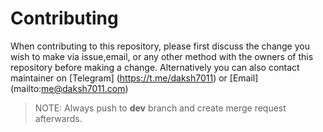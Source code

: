 # Contributing

When contributing to this repository, please first discuss the change you wish 
to make via issue,email, or any other method with the owners of this repository 
before making a change.
Alternatively you can also contact maintainer on [Telegram] (https://t.me/daksh7011) 
or [Email] (mailto:me@daksh7011.com)
>NOTE: Always push to **dev** branch and create merge request afterwards.
